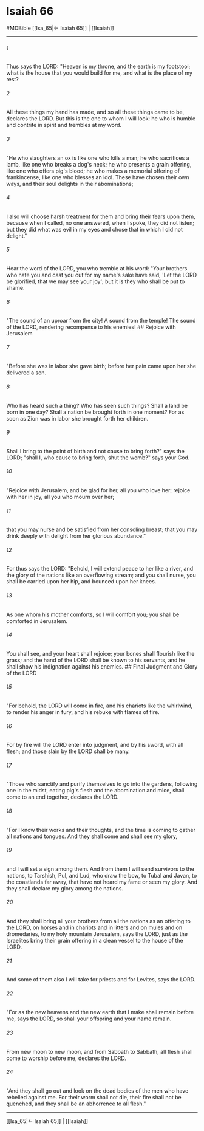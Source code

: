 # Isaiah 66
#MDBible
[[Isa_65|← Isaiah 65]] | [[Isaiah]]

***

###### 1 

Thus says the LORD: "Heaven is my throne, and the earth is my footstool; what is the house that you would build for me, and what is the place of my rest? 

###### 2 

All these things my hand has made, and so all these things came to be, declares the LORD. But this is the one to whom I will look: he who is humble and contrite in spirit and trembles at my word. 

###### 3 

"He who slaughters an ox is like one who kills a man; he who sacrifices a lamb, like one who breaks a dog's neck; he who presents a grain offering, like one who offers pig's blood; he who makes a memorial offering of frankincense, like one who blesses an idol. These have chosen their own ways, and their soul delights in their abominations; 

###### 4 

I also will choose harsh treatment for them and bring their fears upon them, because when I called, no one answered, when I spoke, they did not listen; but they did what was evil in my eyes and chose that in which I did not delight." 

###### 5 

Hear the word of the LORD, you who tremble at his word: "Your brothers who hate you and cast you out for my name's sake have said, 'Let the LORD be glorified, that we may see your joy'; but it is they who shall be put to shame. 

###### 6 

"The sound of an uproar from the city! A sound from the temple! The sound of the LORD, rendering recompense to his enemies! ## Rejoice with Jerusalem 

###### 7 

"Before she was in labor she gave birth; before her pain came upon her she delivered a son. 

###### 8 

Who has heard such a thing? Who has seen such things? Shall a land be born in one day? Shall a nation be brought forth in one moment? For as soon as Zion was in labor she brought forth her children. 

###### 9 

Shall I bring to the point of birth and not cause to bring forth?" says the LORD; "shall I, who cause to bring forth, shut the womb?" says your God. 

###### 10 

"Rejoice with Jerusalem, and be glad for her, all you who love her; rejoice with her in joy, all you who mourn over her; 

###### 11 

that you may nurse and be satisfied from her consoling breast; that you may drink deeply with delight from her glorious abundance." 

###### 12 

For thus says the LORD: "Behold, I will extend peace to her like a river, and the glory of the nations like an overflowing stream; and you shall nurse, you shall be carried upon her hip, and bounced upon her knees. 

###### 13 

As one whom his mother comforts, so I will comfort you; you shall be comforted in Jerusalem. 

###### 14 

You shall see, and your heart shall rejoice; your bones shall flourish like the grass; and the hand of the LORD shall be known to his servants, and he shall show his indignation against his enemies. ## Final Judgment and Glory of the LORD 

###### 15 

"For behold, the LORD will come in fire, and his chariots like the whirlwind, to render his anger in fury, and his rebuke with flames of fire. 

###### 16 

For by fire will the LORD enter into judgment, and by his sword, with all flesh; and those slain by the LORD shall be many. 

###### 17 

"Those who sanctify and purify themselves to go into the gardens, following one in the midst, eating pig's flesh and the abomination and mice, shall come to an end together, declares the LORD. 

###### 18 

"For I know their works and their thoughts, and the time is coming to gather all nations and tongues. And they shall come and shall see my glory, 

###### 19 

and I will set a sign among them. And from them I will send survivors to the nations, to Tarshish, Pul, and Lud, who draw the bow, to Tubal and Javan, to the coastlands far away, that have not heard my fame or seen my glory. And they shall declare my glory among the nations. 

###### 20 

And they shall bring all your brothers from all the nations as an offering to the LORD, on horses and in chariots and in litters and on mules and on dromedaries, to my holy mountain Jerusalem, says the LORD, just as the Israelites bring their grain offering in a clean vessel to the house of the LORD. 

###### 21 

And some of them also I will take for priests and for Levites, says the LORD. 

###### 22 

"For as the new heavens and the new earth that I make shall remain before me, says the LORD, so shall your offspring and your name remain. 

###### 23 

From new moon to new moon, and from Sabbath to Sabbath, all flesh shall come to worship before me, declares the LORD. 

###### 24 

"And they shall go out and look on the dead bodies of the men who have rebelled against me. For their worm shall not die, their fire shall not be quenched, and they shall be an abhorrence to all flesh." 

***

[[Isa_65|← Isaiah 65]] | [[Isaiah]]
